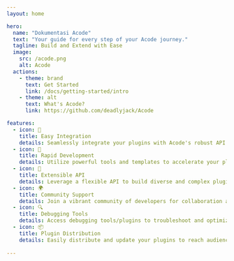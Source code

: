 ```yaml
---
layout: home

hero:
  name: "Dokumentasi Acode"
  text: "Your guide for every step of your Acode journey."
  tagline: Build and Extend with Ease
  image:
    src: /acode.png
    alt: Acode
  actions:
    - theme: brand
      text: Get Started
      link: /docs/getting-started/intro
    - theme: alt
      text: What's Acode?
      link: https://github.com/deadlyjack/Acode

features:
  - icon: 🔧
    title: Easy Integration
    details: Seamlessly integrate your plugins with Acode's robust API.
  - icon: 🚀
    title: Rapid Development
    details: Utilize powerful tools and templates to accelerate your plugin creation.
  - icon: 🧩
    title: Extensible API
    details: Leverage a flexible API to build diverse and complex plugins.
  - icon: 🌍
    title: Community Support
    details: Join a vibrant community of developers for collaboration and support.
  - icon: 🔍
    title: Debugging Tools
    details: Access debugging tools/plugins to troubleshoot and optimize your plugins
  - icon: 📦
    title: Plugin Distribution
    details: Easily distribute and update your plugins to reach audience.
  
---
```



